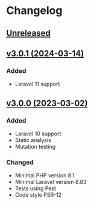 # Changelog

## [Unreleased](https://github.com/jn-jairo/laravel-eloquent-cast/compare/v3.0.1...3.x)

## [v3.0.1 (2024-03-14)](https://github.com/jn-jairo/laravel-eloquent-cast/compare/v3.0.0...v3.0.1)

### Added
- Laravel 11 support

## [v3.0.0 (2023-03-02)](https://github.com/jn-jairo/laravel-eloquent-cast/compare/v2.0.5...v3.0.0)

### Added
- Laravel 10 support
- Static analysis
- Mutation testing

### Changed
- Minimal PHP version 8.1
- Minimal Laravel version 8.83
- Tests using Pest
- Code style PSR-12
